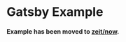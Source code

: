 # Gatsby Example

#### Example has been moved to [zeit/now](https://github.com/zeit/now/tree/master/examples/gatsby).
